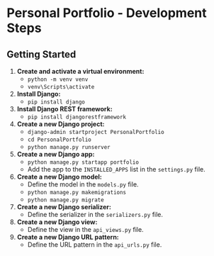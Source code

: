 # Personal Portfolio - Development Steps

## Getting Started

1. **Create and activate a virtual environment:**  
    - `python -m venv venv`
    - `venv\Scripts\activate`
2. **Install Django:**  
    - `pip install django`
3. **Install Django REST framework:**
    - `pip install djangorestframework`
4. **Create a new Django project:**
    - `django-admin startproject PersonalPortfolio`
    - `cd PersonalPortfolio`
    - `python manage.py runserver`
5. **Create a new Django app:**
    - `python manage.py startapp portfolio`
    - Add the app to the `INSTALLED_APPS` list in the `settings.py` file.
6. **Create a new Django model:**
    - Define the model in the `models.py` file.
    - `python manage.py makemigrations`
    - `python manage.py migrate`
7. **Create a new Django serializer:**
    - Define the serializer in the `serializers.py` file.
8. **Create a new Django view:**
    - Define the view in the `api_views.py` file.
9.  **Create a new Django URL pattern:**
    - Define the URL pattern in the `api_urls.py` file.
